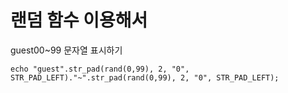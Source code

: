 # 랜덤 함수 이용해서  

guest00~99 문자열 표시하기 

```
echo "guest".str_pad(rand(0,99), 2, "0", STR_PAD_LEFT)."~".str_pad(rand(0,99), 2, "0", STR_PAD_LEFT);
```

